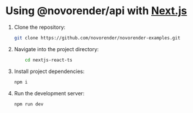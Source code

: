 # Using @novorender/api with [Next.js](https://nextjs.org/)

1. Clone the repository:

    ```bash
    git clone https://github.com/novorender/novorender-examples.git
    ```

2. Navigate into the project directory:

    ```bash
        cd nextjs-react-ts
    ```

3. Install project dependencies:

    ```bash
    npm i
    ```

4. Run the development server:

    ```bash
    npm run dev
    ```
